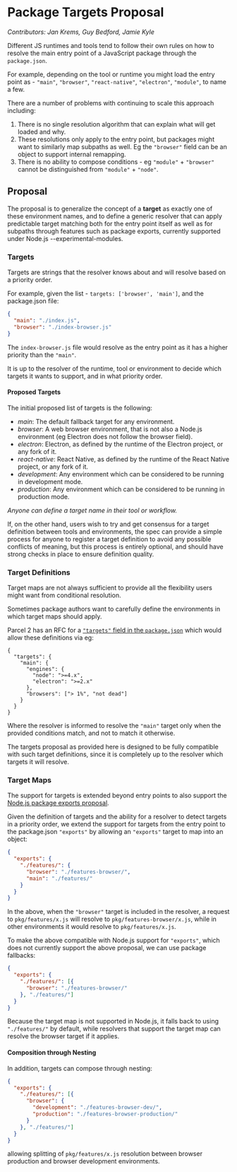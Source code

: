 # Package Targets Proposal

_Contributors: Jan Krems, Guy Bedford, Jamie Kyle_

Different JS runtimes and tools tend to follow their own rules on how to resolve the main entry point of a JavaScript package through the `package.json`.

For example, depending on the tool or runtime you might load the entry point as - `"main"`, `"browser"`, `"react-native"`, `"electron"`, `"module"`, to name a few.

There are a number of problems with continuing to scale this approach including:

1. There is no single resolution algorithm that can explain what will get loaded and why.
1. These resolutions only apply to the entry point, but packages might want to similarly map subpaths as well. Eg the `"browser"` field can be an object to support internal remapping.
1. There is no ability to compose conditions - eg `"module"` + `"browser"` cannot be distinguished from `"module"` + `"node"`.

## Proposal

The proposal is to generalize the concept of a **target** as exactly one of these environment names, and to define a generic resolver that can apply predictable target matching
both for the entry point itself as well as for subpaths through features such as package exports, currently supported under Node.js --experimental-modules.

### Targets

Targets are strings that the resolver knows about and will resolve based on a priority order.

For example, given the list - `targets: ['browser', 'main']`, and the package.json file:

```json
{
  "main": "./index.js",
  "browser": "./index-browser.js"
}
```

The `index-browser.js` file would resolve as the entry point as it has a higher priority than the `"main"`.

It is up to the resolver of the runtime, tool or environment to decide which targets it wants to support, and in what priority order.

#### Proposed Targets

The initial proposed list of targets is the following:

* _main_: The default fallback target for any environment.
* _browser_: A web browser environment, that is not also a Node.js environment (eg Electron does not follow the browser field).
* _electron_: Electron, as defined by the runtime of the Electron project, or any fork of it.
* _react-native_: React Native, as defined by the runtime of the React Native project, or any fork of it.
* _development_: Any environment which can be considered to be running in development mode.
* _production_: Any environment which can be considered to be running in production mode.

_Anyone can define a target name in their tool or workflow._

If, on the other hand, users wish to try and get consensus for a target definition between tools and environments, the spec can provide a simple process for anyone to register a target definition to avoid any possible conflicts of meaning, but this process is entirely optional, and should have strong checks in place to ensure definition quality.

### Target Definitions

Target maps are not always sufficient to provide all the flexibility users might want from conditional resolution.

Sometimes package authors want to carefully define the environments in which target maps should apply.

Parcel 2 has an RFC for a [`"targets"` field in the `package.json`](https://github.com/parcel-bundler/parcel/blob/master/PARCEL_2_RFC.md#targets) which would allow these definitions via eg:

```
{
  "targets": {
    "main": {
      "engines": {
        "node": ">=4.x",
        "electron": ">=2.x"
      },
      "browsers": ["> 1%", "not dead"]
    }
  }
}
```

Where the resolver is informed to resolve the `"main"` target only when the provided conditions match, and not to match it otherwise.

The targets proposal as provided here is designed to be fully compatible with such target definitions, since it is completely up to the resolver which targets it will resolve.

### Target Maps

The support for targets is extended beyond entry points to also support the [Node.js package exports proposal](https://nodejs.org/dist/latest-v12.x/docs/api/esm.html#esm_package_exports).

Given the definition of targets and the ability for a resolver to detect targets in a priority order, we extend the support for targets from the entry point to the package.json `"exports"`
by allowing an `"exports"` target to map into an object:

```json
{
  "exports": {
    "./features/": {
      "browser": "./features-browser/",
      "main": "./features/"
    }
  }
}
```

In the above, when the `"browser"` target is included in the resolver, a request to `pkg/features/x.js` will resolve to `pkg/features-browser/x.js`, while
in other environments it would resolve to `pkg/features/x.js`.

To make the above compatible with Node.js support for `"exports"`, which does not currently support the above proposal, we can use package fallbacks:

```json
{
  "exports": {
    "./features/": [{
      "browser": "./features-browser/"
    }, "./features/"]
  }
}
```

Because the target map is not supported in Node.js, it falls back to using `"./features/"` by default, while resolvers that support the target map can resolve the browser target if it applies.

#### Composition through Nesting

In addition, targets can compose through nesting:

```json
{
  "exports": {
    "./features/": [{
      "browser": {
        "development": "./features-browser-dev/",
        "production": "./features-browser-production/"
      }
    }, "./features/"]
  }
}
```

allowing splitting of `pkg/features/x.js` resolution between browser production and browser development environments.
